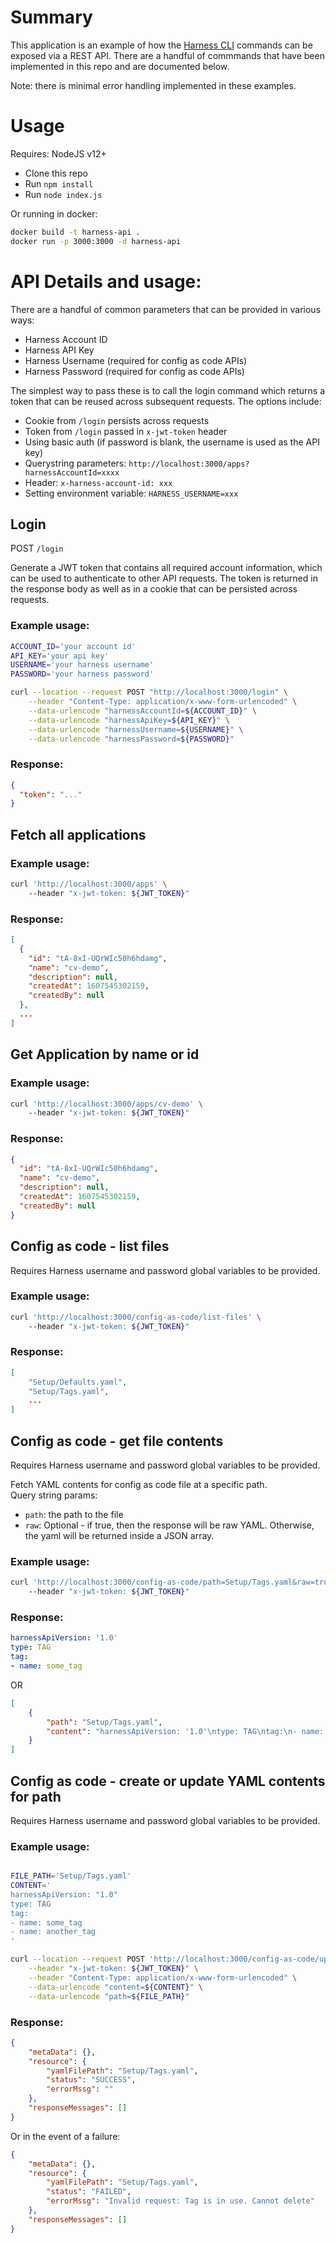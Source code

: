 

# Summary

This application is an example of how the [Harness CLI](https://github.com/ldhertert/harness-cli) commands can be exposed via a REST API.  There are a handful of commmands that have been implemented in this repo and are documented below.  

Note: there is minimal error handling implemented in these examples.

# Usage

Requires: NodeJS v12+

* Clone this repo
* Run `npm install`
* Run `node index.js`

Or running in docker:

```sh
docker build -t harness-api .
docker run -p 3000:3000 -d harness-api
```

# API Details and usage:

There are a handful of common parameters that can be provided in
various ways:

* Harness Account ID
* Harness API Key
* Harness Username (required for config as code APIs)
* Harness Password (required for config as code APIs)

The simplest way to pass these is to call the login command which returns a token that can be reused across subsequent requests.  The options include:

* Cookie from `/login` persists across requests
* Token from `/login` passed in `x-jwt-token` header
* Using basic auth (if password is blank, the username is used as the API key)
* Querystring parameters: `http://localhost:3000/apps?harnessAccountId=xxxx`
* Header: `x-harness-account-id: xxx`
* Setting environment variable: `HARNESS_USERNAME=xxx`

## Login

POST `/login`

Generate a JWT token that contains all required account information, which can be used to authenticate to other API requests.  The token
is returned in the response body as well as in a cookie that can be persisted across requests.

### Example usage:

```sh
ACCOUNT_ID='your account id'
API_KEY='your api key'
USERNAME='your harness username'
PASSWORD='your harness password'

curl --location --request POST "http://localhost:3000/login" \
    --header "Content-Type: application/x-www-form-urlencoded" \
    --data-urlencode "harnessAccountId=${ACCOUNT_ID}" \
    --data-urlencode "harnessApiKey=${API_KEY}" \
    --data-urlencode "harnessUsername=${USERNAME}" \
    --data-urlencode "harnessPassword=${PASSWORD}"
```

### Response:

```json
{
  "token": "..."
}
```

## Fetch all applications

### Example usage:

```sh
curl 'http://localhost:3000/apps' \ 
    --header "x-jwt-token: ${JWT_TOKEN}"
```

### Response:

```json
[
  {
    "id": "tA-8xI-UQrWIc50h6hdamg",
    "name": "cv-demo",
    "description": null,
    "createdAt": 1607545302159,
    "createdBy": null
  },
  ...
]
```

## Get Application by name or id

### Example usage:

```sh
curl 'http://localhost:3000/apps/cv-demo' \ 
    --header "x-jwt-token: ${JWT_TOKEN}"
```

### Response:

```json
{
  "id": "tA-8xI-UQrWIc50h6hdamg",
  "name": "cv-demo",
  "description": null,
  "createdAt": 1607545302159,
  "createdBy": null
}
```

## Config as code - list files

Requires Harness username and password global variables to be provided.

### Example usage:

```sh
curl 'http://localhost:3000/config-as-code/list-files' \ 
    --header "x-jwt-token: ${JWT_TOKEN}"
```

### Response:

```json
[
    "Setup/Defaults.yaml",
    "Setup/Tags.yaml",
    ...
]
```

## Config as code - get file contents

Requires Harness username and password global variables to be provided.

Fetch YAML contents for config as code file at a specific path.  
Query string params: 
* `path`: the path to the file
* `raw`: Optional - if true, then the response will be raw YAML.  Otherwise, the yaml will be returned inside a JSON array.

### Example usage:

```sh
curl 'http://localhost:3000/config-as-code/path=Setup/Tags.yaml&raw=true' \ 
    --header "x-jwt-token: ${JWT_TOKEN}"
```

### Response:

```yaml
harnessApiVersion: '1.0'
type: TAG
tag:
- name: some_tag
```

OR

```json
[
    {
        "path": "Setup/Tags.yaml",
        "content": "harnessApiVersion: '1.0'\ntype: TAG\ntag:\n- name: some_tag"
    }
]
```

## Config as code - create or update YAML contents for path

Requires Harness username and password global variables to be provided.

### Example usage:

```sh

FILE_PATH='Setup/Tags.yaml'
CONTENT='
harnessApiVersion: "1.0"
type: TAG
tag:
- name: some_tag
- name: another_tag
'

curl --location --request POST 'http://localhost:3000/config-as-code/upsert' \
    --header "x-jwt-token: ${JWT_TOKEN}" \
    --header "Content-Type: application/x-www-form-urlencoded" \
    --data-urlencode "content=${CONTENT}" \
    --data-urlencode "path=${FILE_PATH}"
```

### Response:

```json
{
    "metaData": {},
    "resource": {
        "yamlFilePath": "Setup/Tags.yaml",
        "status": "SUCCESS",
        "errorMssg": ""
    },
    "responseMessages": []
}
```

Or in the event of a failure:

```json
{
    "metaData": {},
    "resource": {
        "yamlFilePath": "Setup/Tags.yaml",
        "status": "FAILED",
        "errorMssg": "Invalid request: Tag is in use. Cannot delete"
    },
    "responseMessages": []
}
```